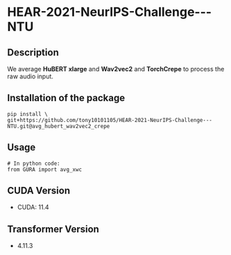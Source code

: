 # HEAR-2021-NeurIPS-Challenge---NTU

## Description

We average **HuBERT xlarge** and **Wav2vec2** and **TorchCrepe** to process the raw audio input.

## Installation of the package

```shell
pip install \
git+https://github.com/tony10101105/HEAR-2021-NeurIPS-Challenge---NTU.git@avg_hubert_wav2vec2_crepe
```

## Usage

```python3
# In python code:
from GURA import avg_xwc
```
## CUDA Version

* CUDA: 11.4

## Transformer Version

* 4.11.3
